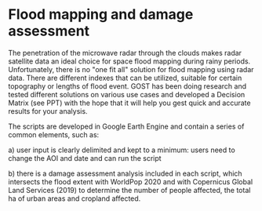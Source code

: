 # Flood mapping and damage assessment

The penetration of the microwave radar through the clouds makes radar satellite data an ideal choice for space flood mapping during rainy periods. 
Unfortunately, there is no "one fit all" solution for flood mapping using radar data. There are different indexes that can be utilized, suitable for certain topography or lengths of flood event. 
GOST has been doing research and tested different solutions on various use cases and developed a Decision Matrix (see PPT) with the hope that it will help you gest quick and accurate results for your analysis.

The scripts are developed in Google Earth Engine and contain a series of common elements, such as:

a) user input is clearly delimited and kept to a minimum: users need to change the AOI and date and can run the script

b) there is a damage assessment analysis included in each script, which intersects the flood extent with WorldPop 2020 and with Copernicus Global Land Services (2019) to determine the number of people affected, the total ha of urban areas and cropland affected.
